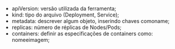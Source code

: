 * apiVersion: versão utilizada da ferramenta;
* kind: tipo do arquivo (Deployment, Service);
* metadata: descrever algum objeto, inserindo chaves comoname;
* replicas: número de réplicas de Nodes/Pods;
* containers: definir as especificações de containers como: nomeeimagem;